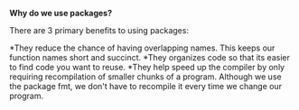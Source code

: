 **Why do we use packages?**

There are 3 primary benefits to using packages:

*They reduce the chance of having overlapping names. This keeps our function names short and succinct.
*They organizes code so that its easier to find code you want to reuse.
*They help speed up the compiler by only requiring recompilation of smaller chunks of a program. Although we use the package fmt, we don't have to recompile it every time we change our program.